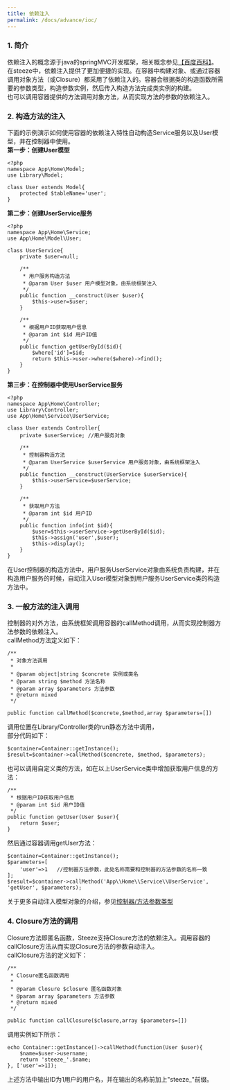 ```yaml
---
title: 依赖注入
permalink: /docs/advance/ioc/
---
```


### 1. 简介

依赖注入的概念源于java的springMVC开发框架，相关概念参见<a href="https://baike.baidu.com/item/%E6%8E%A7%E5%88%B6%E5%8F%8D%E8%BD%AC/1158025?fr=aladdin&fromid=5177233&fromtitle=%E4%BE%9D%E8%B5%96%E6%B3%A8%E5%85%A5" target="_blank">【百度百科】</a>。  
在steeze中，依赖注入提供了更加便捷的实现。在容器中构建对象、或通过容器调用对象方法（或Closure）都采用了依赖注入的。容器会根据类的构造函数所需要的参数类型，构造参数实例，然后传入构造方法完成类实例的构建。  
也可以调用容器提供的方法调用对象方法，从而实现方法的参数的依赖注入。

### 2. 构造方法的注入
下面的示例演示如何使用容器的依赖注入特性自动构造Service服务以及User模型，并在控制器中使用。  
**第一步：创建User模型**

```
<?php 
namespace App\Home\Model;
use Library\Model;

class User extends Model{
	protected $tableName='user';
}

```
**第二步：创建UserService服务**

```
<?php
namespace App\Home\Service;
use App\Home\Model\User;

class UserService{
	private $user=null;
	
	/**
	 * 用户服务构造方法
	 * @param User $user 用户模型对象，由系统框架注入
	 */	
	public function __construct(User $user){
		$this->user=$user;
	}
	
	/**
	 * 根据用户ID获取用户信息
	 * @param int $id 用户ID值
	 */
	public function getUserById($id){
		$where['id']=$id;
		return $this->user->where($where)->find();
	}
}
```

**第三步：在控制器中使用UserService服务**

```
<?php
namespace App\Home\Controller;
use Library\Controller;
use App\Home\Service\UserService;

class User extends Controller{
	private $userService; //用户服务对象
	
	/**
	 * 控制器构造方法
	 * @param UserService $userService 用户服务对象，由系统框架注入
	 */
	public function __construct(UserService $userService){
		$this->userService=$userService;
	}
	
	/**
	 * 获取用户方法
	 * @param int $id 用户ID
	 */
	public function info(int $id){
		$user=$this->userService->getUserById($id);
		$this->assign('user',$user);
		$this->display();
	}
}
```
在User控制器的构造方法中，用户服务UserService对象由系统负责构建，并在构造用户服务的时候，自动注入User模型对象到用户服务UserService类的构造方法中。

### 3. 一般方法的注入调用
控制器的对外方法，由系统框架调用容器的callMethod调用，从而实现控制器方法参数的依赖注入。  
callMethod方法定义如下：  

```
/**
 * 对象方法调用
 * 
 * @param object|string $concrete 实例或类名
 * @param string $method 方法名称
 * @param array $parameters 方法参数
 * @return mixed
 */

public function callMethod($concrete,$method,array $parameters=[])
```
调用位置在Library/Controller类的run静态方法中调用，  
部分代码如下：

```
$container=Container::getInstance();
$result=$container->callMethod($concrete, $method, $parameters);
```
   
也可以调用自定义类的方法，如在以上UserService类中增加获取用户信息的方法：

```
/**
 * 根据用户ID获取用户信息
 * @param int $id 用户ID值
 */
public function getUser(User $user){
	return $user;
}
```
然后通过容器调用getUser方法：

```
$container=Container::getInstance();
$parameters=[
	'user'=>1   //控制器方法参数，此处名称需要和控制器的方法参数的名称一致
];
$result=$container->callMethod('App\\Home\\Service\\UserService', 'getUser', $parameters);
```
关于更多自动注入模型对象的介绍，参见[控制器/方法参数类型](/docs/controller/param_type/#model)

### 4. Closure方法的调用
Closure方法即匿名函数，Steeze支持Closure方法的依赖注入。调用容器的callClosure方法从而实现Closure方法的参数自动注入。  
callClosure方法的定义如下：  

```
/**
 * Closure匿名函数调用
 *
 * @param Closure $closure 匿名函数对象
 * @param array $parameters 方法参数
 * @return mixed
 */

public function callClosure($closure,array $parameters=[])
```
调用实例如下所示：

```
echo Container::getInstance()->callMethod(function(User $user){
	$name=$user->username;
	return 'steeze_'.$name;
}, ['user'=>1]);
```
上述方法中输出ID为1用户的用户名，并在输出的名称前加上"steeze_"前缀。


